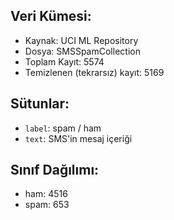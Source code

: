 ## Veri Kümesi:
- Kaynak: UCI ML Repository
- Dosya: SMSSpamCollection
- Toplam Kayıt: 5574
- Temizlenen (tekrarsız) kayıt: 5169

## Sütunlar:
- `label`: spam / ham
- `text`: SMS'in mesaj içeriği

## Sınıf Dağılımı:
- ham: 4516    
- spam: 653 